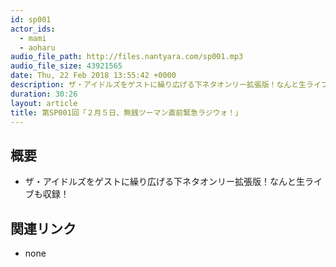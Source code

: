 ```yaml
---
id: sp001
actor_ids:
  - mami
  - aoharu
audio_file_path: http://files.nantyara.com/sp001.mp3
audio_file_size: 43921565
date: Thu, 22 Feb 2018 13:55:42 +0000
description: ザ・アイドルズをゲストに繰り広げる下ネタオンリー拡張版！なんと生ライブも収録！
duration: 30:26
layout: article
title: 第SP001回「２月５日、無銭ツーマン直前緊急ラジウォ！」
---
```

## 概要

* ザ・アイドルズをゲストに繰り広げる下ネタオンリー拡張版！なんと生ライブも収録！

## 関連リンク

* none
